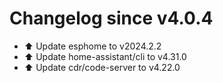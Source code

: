 # Changelog since v4.0.4
- ⬆️ Update esphome to v2024.2.2 
- ⬆️ Update home-assistant/cli to v4.31.0 
- ⬆️ Update cdr/code-server to v4.22.0 

